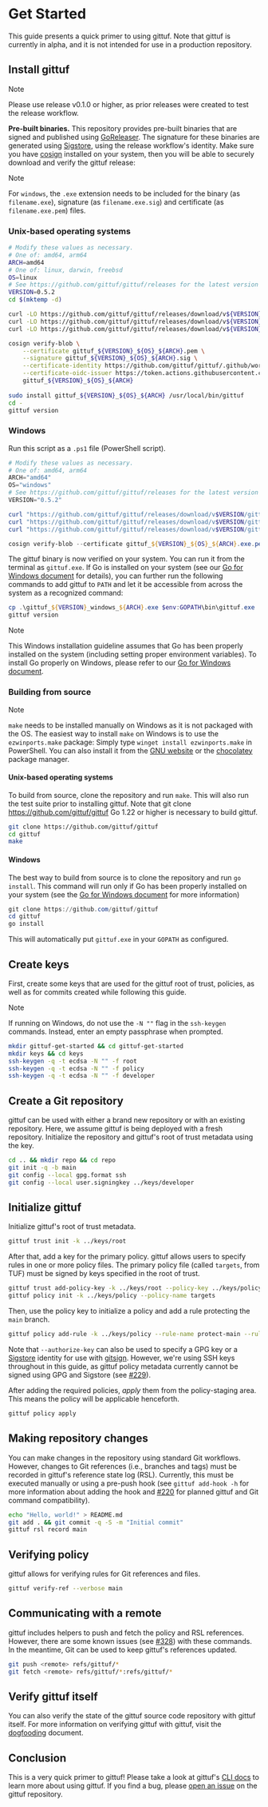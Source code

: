 # Get Started

This guide presents a quick primer to using gittuf. Note that gittuf is
currently in alpha, and it is not intended for use in a production repository.

## Install gittuf

> [!NOTE]
> Please use release v0.1.0 or higher, as prior releases were created to
> test the release workflow.

**Pre-built binaries.** This repository provides pre-built binaries that are
signed and published using [GoReleaser]. The signature for these binaries are
generated using [Sigstore], using the release workflow's identity. Make sure you
have [cosign] installed on your system, then you will be able to securely
download and verify the gittuf release:

> [!NOTE]
> For `windows`, the `.exe` extension needs to be included for the binary 
> (as `filename.exe`), signature (as `filename.exe.sig`) and certificate 
> (as `filename.exe.pem`) files.

### Unix-based operating systems

```sh
# Modify these values as necessary.
# One of: amd64, arm64
ARCH=amd64
# One of: linux, darwin, freebsd
OS=linux
# See https://github.com/gittuf/gittuf/releases for the latest version
VERSION=0.5.2
cd $(mktemp -d)

curl -LO https://github.com/gittuf/gittuf/releases/download/v${VERSION}/gittuf_${VERSION}_${OS}_${ARCH}
curl -LO https://github.com/gittuf/gittuf/releases/download/v${VERSION}/gittuf_${VERSION}_${OS}_${ARCH}.sig
curl -LO https://github.com/gittuf/gittuf/releases/download/v${VERSION}/gittuf_${VERSION}_${OS}_${ARCH}.pem

cosign verify-blob \
    --certificate gittuf_${VERSION}_${OS}_${ARCH}.pem \
    --signature gittuf_${VERSION}_${OS}_${ARCH}.sig \
    --certificate-identity https://github.com/gittuf/gittuf/.github/workflows/release.yml@refs/tags/v${VERSION} \
    --certificate-oidc-issuer https://token.actions.githubusercontent.com \
    gittuf_${VERSION}_${OS}_${ARCH}
   
sudo install gittuf_${VERSION}_${OS}_${ARCH} /usr/local/bin/gittuf
cd -
gittuf version
```

### Windows

Run this script as a `.ps1` file (PowerShell script).

```powershell
# Modify these values as necessary.
# One of: amd64, arm64
ARCH="amd64"
OS="windows"
# See https://github.com/gittuf/gittuf/releases for the latest version
VERSION="0.5.2"

curl "https://github.com/gittuf/gittuf/releases/download/v$VERSION/gittuf_${VERSION}_${OS}_${ARCH}.exe" -O "gittuf_${VERSION}_${OS}_${ARCH}.exe"
curl "https://github.com/gittuf/gittuf/releases/download/v$VERSION/gittuf_${VERSION}_${OS}_${ARCH}.exe.sig" -O "gittuf_${VERSION}_${OS}_${ARCH}.exe.sig"
curl "https://github.com/gittuf/gittuf/releases/download/v$VERSION/gittuf_${VERSION}_${OS}_${ARCH}.exe.pem" -O "gittuf_${VERSION}_${OS}_${ARCH}.exe.pem"

cosign verify-blob --certificate gittuf_${VERSION}_${OS}_${ARCH}.exe.pem --signature gittuf_${VERSION}_${OS}_${ARCH}.exe.sig --certificate-identity https://github.com/gittuf/gittuf/.github/workflows/release.yml@refs/tags/v${VERSION} --certificate-oidc-issuer https://token.actions.githubusercontent.com gittuf_${VERSION}_${OS}_${ARCH}.exe
```

The gittuf binary is now verified on your system. You can run it from the terminal
as `gittuf.exe`. If Go is installed on your system (see our [Go for Windows 
document] for details), you can further run the following commands to add gittuf to `PATH` and
let it be accessible from across the system as a recognized command:

```powershell
cp .\gittuf_${VERSION}_windows_${ARCH}.exe $env:GOPATH\bin\gittuf.exe
gittuf version
```

> [!NOTE]
> This Windows installation guideline assumes that Go has been properly installed
> on the system (including setting proper environment variables). To install Go
> properly on Windows, please refer to our [Go for Windows document]. 

### Building from source

> [!NOTE] 
> `make` needs to be installed manually on Windows as it is not packaged with 
> the OS. The easiest way to install `make` on Windows is to use the 
> `ezwinports.make` package: Simply type `winget install ezwinports.make` 
> in PowerShell.
> You can also install it from the [GNU website] or the [chocolatey] package manager.

#### Unix-based operating systems

To build from source, clone the repository and run
`make`. This will also run the test suite prior to installing gittuf. Note that
git clone https://github.com/gittuf/gittuf
Go 1.22 or higher is necessary to build gittuf.

```sh
git clone https://github.com/gittuf/gittuf
cd gittuf
make
```

#### Windows

The best way to build from source is to clone the repository and run 
`go install`. This command will run only if Go has been properly installed on 
your system (see the [Go for Windows document] for more information)

```powershell
git clone https://github.com/gittuf/gittuf
cd gittuf
go install
```

This will automatically put `gittuf.exe` in your `GOPATH` as configured.

## Create keys

First, create some keys that are used for the gittuf root of trust, policies, as
well as for commits created while following this guide.

> [!NOTE]
> If running on Windows, do not use the `-N ""` flag in the `ssh-keygen` commands.
> Instead, enter an empty passphrase when prompted.

```bash
mkdir gittuf-get-started && cd gittuf-get-started
mkdir keys && cd keys
ssh-keygen -q -t ecdsa -N "" -f root
ssh-keygen -q -t ecdsa -N "" -f policy
ssh-keygen -q -t ecdsa -N "" -f developer
```

## Create a Git repository

gittuf can be used with either a brand new repository or with an existing
repository. Here, we assume gittuf is being deployed with a fresh repository.
Initialize the repository and gittuf's root of trust metadata using the
key.

```bash
cd .. && mkdir repo && cd repo
git init -q -b main
git config --local gpg.format ssh
git config --local user.signingkey ../keys/developer
```

## Initialize gittuf

Initialize gittuf's root of trust metadata.

```bash
gittuf trust init -k ../keys/root
```

After that, add a key for the primary policy. gittuf allows users to specify
rules in one or more policy files. The primary policy file (called `targets`,
from TUF) must be signed by keys specified in the root of trust.

```bash
gittuf trust add-policy-key -k ../keys/root --policy-key ../keys/policy.pub
gittuf policy init -k ../keys/policy --policy-name targets
```
Then, use the policy key to initialize a policy and add a rule protecting the
`main` branch.

```bash
gittuf policy add-rule -k ../keys/policy --rule-name protect-main --rule-pattern git:refs/heads/main --authorize-key ../keys/developer.pub
```

Note that `--authorize-key` can also be used to specify a GPG key or a
[Sigstore] identity for use with [gitsign]. However, we're using SSH keys
throughout in this guide, as gittuf policy metadata currently cannot be signed
using GPG and Sigstore (see [#229]).

After adding the required policies, _apply_ them from the policy-staging area.
This means the policy will be applicable henceforth.

```bash
gittuf policy apply
```

## Making repository changes

You can make changes in the repository using standard Git workflows. However,
changes to Git references (i.e., branches and tags) must be recorded in gittuf's
reference state log (RSL). Currently, this must be executed manually or using a
pre-push hook (see `gittuf add-hook -h` for more information about adding the
hook and [#220] for planned gittuf and Git command compatibility).

```bash
echo "Hello, world!" > README.md
git add . && git commit -q -S -m "Initial commit"
gittuf rsl record main
```

## Verifying policy

gittuf allows for verifying rules for Git references and files.

```sh
gittuf verify-ref --verbose main
```

## Communicating with a remote

gittuf includes helpers to push and fetch the policy and RSL references.
However, there are some known issues (see [#328]) with these commands. In the
meantime, Git can be used to keep gittuf's references updated.

```sh
git push <remote> refs/gittuf/*
git fetch <remote> refs/gittuf/*:refs/gittuf/*
```

## Verify gittuf itself

You can also verify the state of the gittuf source code repository with gittuf
itself. For more information on verifying gittuf with gittuf, visit the
[dogfooding] document.

## Conclusion

This is a very quick primer to gittuf! Please take a look at gittuf's [CLI docs]
to learn more about using gittuf. If you find a bug, please [open an issue] on
the gittuf repository.

[Sigstore]: https://www.sigstore.dev/
[cosign]: https://github.com/sigstore/cosign
[gitsign]: https://github.com/sigstore/gitsign
[GoReleaser]: https://goreleaser.com/
[#276]: https://github.com/gittuf/gittuf/issues/276
[#229]: https://github.com/gittuf/gittuf/issues/229
[#220]: https://github.com/gittuf/gittuf/issues/220
[#328]: https://github.com/gittuf/gittuf/issues/328
[CLI docs]: /docs/cli/gittuf.md
[open an issue]: https://github.com/gittuf/gittuf/issues/new/choose
[dogfooding]: /docs/dogfood.md
[GNU website]: https://gnuwin32.sourceforge.net/packages/make.htm
[chocolatey]: https://community.chocolatey.org/packages/make
[Go for Windows document]: windows/goconfig_win.md
